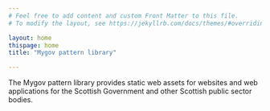 ```yaml
---
# Feel free to add content and custom Front Matter to this file.
# To modify the layout, see https://jekyllrb.com/docs/themes/#overriding-theme-defaults

layout: home
thispage: home
title: "Mygov pattern library"

---
```


The Mygov pattern library provides static web assets for websites and web applications for the Scottish Government and other Scottish public sector bodies.
